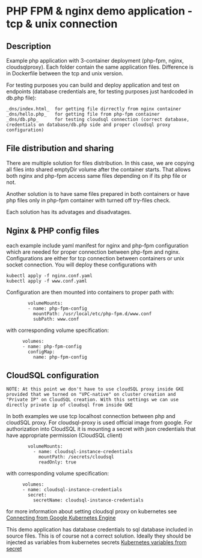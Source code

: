 # PHP FPM & nginx demo application - tcp & unix connection

## Description

Example php application with 3-container deployment (php-fpm, nginx, cloudsqlproxy). Each folder contain the same application files. Difference is in Dockerfile between the tcp and unix version.

For testing purposes you can build and deploy application and test on endpoints (database credentials are, for testing purposes just hardcoded in db.php file):

```
_dns/index.html_  for getting file dirrectly from nginx container
_dns/hello.php_   for getting file from php-fpm container
_dns/db.php_      for testing cloudsql connection (correct database, credentials on database/db.php side and proper cloudsql proxy configuration)
```

## File distribution and sharing

There are multiple solution for files distribution. In this case, we are copying all files into shared emptyDir volume after the container starts. That allows both nginx and php-fpm access same files depending on if its php file or not.

Another solution is to have same files prepared in both containers or have php files only in php-fpm container with turned off try-files check. 

Each solution has its advatages and disadvatages. 

## Nginx & PHP config files

each example include yaml manifest for nginx and php-fpm configuration which are needed for proper connection between php-fpm and nginx. Configurations are either for tcp connection between containers or unix socket connection. You will deploy these configurations with 

```
kubectl apply -f nginx.conf.yaml
kubectl apply -f www.conf.yaml
```

Configuration are then mounted into containers to proper path with:

```
        volumeMounts:
        - name: php-fpm-config
          mountPath: /usr/local/etc/php-fpm.d/www.conf
          subPath: www.conf
```
with corresponding volume specification:

```
      volumes:
      - name: php-fpm-config
        configMap:
          name: php-fpm-config
```

## CloudSQL configuration

```
NOTE: At this point we don't have to use cloudSQL proxy inside GKE provided that we turned on "VPC-native" on cluster creation and "Private IP" on CloudSQL creation. With this settings we can use directly private ip of cloudsql from inside GKE
```

In both examples we use tcp localhost connection between php and cloudSQL proxy. For cloudsql-proxy is used official image from google. For authorization into CloudSQL it is mounting a secret with json credentials that have appropriate permission (CloudSQL client)

```
        volumeMounts:
          - name: cloudsql-instance-credentials
            mountPath: /secrets/cloudsql
            readOnly: true
```

with corresponding volume specification:

```
      volumes:
      - name: cloudsql-instance-credentials
        secret:
          secretName: cloudsql-instance-credentials
```

for more information about setting cloudsql proxy on kubernetes see [Connecting from Google Kubernetes Engine](https://cloud.google.com/sql/docs/mysql/connect-kubernetes-engine)

This demo application has database credentials to sql database included in source files. This is of course not a correct solution. Ideally they should be injected as variables from kubernetes secrets [Kubernetes variables from secret](https://kubernetes.io/docs/concepts/configuration/secret/#using-secrets-as-environment-variables)
